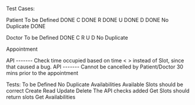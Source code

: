 Test Cases:

Patient
To be Defined DONE
C DONE
R DONE
U DONE
D DONE
No Duplicate DONE

Doctor
To be Defined DONE
C 
R
U
D
No Duplicate

Appointment

API ------- Check time occupied based on time < > instead of Slot, since that caused a bug.
API ------- Cannot be cancelled by Patient/Doctor 30 mins prior to the appointment

Tests:
To be Defined
No Duplicate Availabilities
Available Slots should be correct
Create
Read
Update
Delete
The API checks added
Get Slots should return slots
Get Availabilities